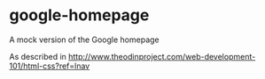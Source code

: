 # google-homepage
A mock version of the Google homepage

As described in http://www.theodinproject.com/web-development-101/html-css?ref=lnav